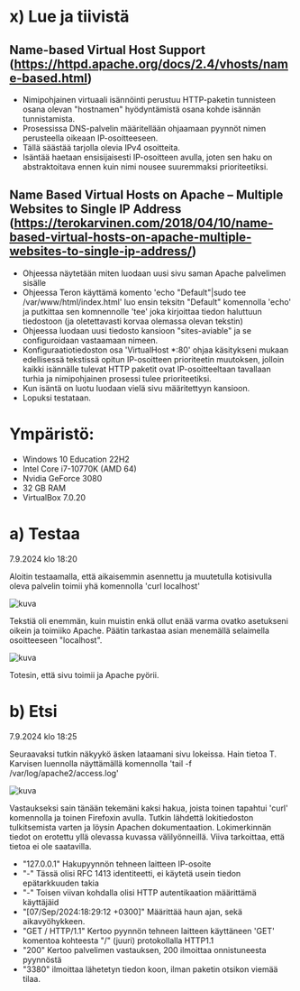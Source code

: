 # x) Lue ja tiivistä

## Name-based Virtual Host Support (https://httpd.apache.org/docs/2.4/vhosts/name-based.html)

- Nimipohjainen virtuaali isännöinti perustuu HTTP-paketin tunnisteen osana olevan "hostnamen" hyödyntämistä osana kohde isännän tunnistamista.
- Prosessissa DNS-palvelin määritellään ohjaamaan pyynnöt nimen perusteella oikeaan IP-osoitteeseen.
- Tällä säästää tarjolla olevia IPv4 osoitteita.
- Isäntää haetaan ensisijaisesti IP-osoitteen avulla, joten sen haku on abstraktoitava ennen kuin nimi nousee suuremmaksi prioriteetiksi.

## Name Based Virtual Hosts on Apache – Multiple Websites to Single IP Address (https://terokarvinen.com/2018/04/10/name-based-virtual-hosts-on-apache-multiple-websites-to-single-ip-address/)

- Ohjeessa näytetään miten luodaan uusi sivu saman Apache palvelimen sisälle
- Ohjeessa Teron käyttämä komento 'echo "Default"|sudo tee /var/www/html/index.html' luo ensin teksitn "Default" komennolla 'echo' ja putkittaa sen komnennolle 'tee' joka kirjoittaa tiedon haluttuun tiedostoon (ja oletettavasti korvaa olemassa olevan tekstin)
- Ohjeessa luodaan uusi tiedosto kansioon "sites-aviable" ja se configuroidaan vastaamaan nimeen.
- Konfiguraatiotiedoston osa 'VirtualHost *:80' ohjaa käsitykseni mukaan edellisessä tekstissä opitun IP-osoitteen prioriteetin muutoksen, jolloin kaikki isännälle tulevat HTTP paketit ovat IP-osoitteeltaan tavallaan turhia ja nimipohjainen prosessi tulee prioriteetiksi.
- Kun isäntä on luotu luodaan vielä sivu määritettyyn kansioon.
- Lopuksi testataan.


# Ympäristö:
- Windows 10 Education 22H2
- Intel Core i7-10770K (AMD 64)
- Nvidia GeForce 3080
- 32 GB RAM
- VirtualBox 7.0.20


#  a) Testaa

7.9.2024 klo 18:20

Aloitin testaamalla, että aikaisemmin asennettu ja muutetulla kotisivulla oleva palvelin toimii yhä komennolla 'curl localhost'

![kuva](https://github.com/user-attachments/assets/1f28425b-cf6c-4923-b2a3-37c1679190ba)

Tekstiä oli enemmän, kuin muistin enkä ollut enää varma ovatko asetukseni oikein ja toimiiko Apache. Päätin tarkastaa asian menemällä selaimella osoitteeseen "localhost". 

![kuva](https://github.com/user-attachments/assets/e42a3853-1f77-49b3-8c81-463844a179f1)

Totesin, että sivu toimii ja Apache pyörii.

# b) Etsi

7.9.2024 klo 18:25

Seuraavaksi tutkin näkyykö äsken lataamani sivu lokeissa. Hain tietoa T. Karvisen luennolla näyttämällä komennolla 'tail -f /var/log/apache2/access.log'

![kuva](https://github.com/user-attachments/assets/3ab6cc36-cd2e-4411-8ae2-bcf36982cb7d)

Vastaukseksi sain tänään tekemäni kaksi hakua, joista toinen tapahtui 'curl' komennolla ja toinen Firefoxin avulla.
Tutkin lähdettä lokitiedoston tulkitsemista varten ja löysin Apachen dokumentaation. Lokimerkinnän tiedot on erotettu yllä olevassa kuvassa välilyönneillä.
Viiva tarkoittaa, että tietoa ei ole saatavilla.

- "127.0.0.1" Hakupyynnön tehneen laitteen IP-osoite
- "-" Tässä olisi RFC 1413 identiteetti, ei käytetä usein tiedon epätarkkuuden takia
- "-" Toisen viivan kohdalla olisi HTTP autentikaation määrittämä käyttäjäid
- "[07/Sep/2024:18:29:12 +0300]" Määrittää haun ajan, sekä aikavyöhykkeen.
- "GET / HTTP/1.1" Kertoo pyynnön tehneen laitteen käyttäneen 'GET' komentoa kohteesta "/" (juuri) protokollalla HTTP1.1
- "200" Kertoo palvelimen vastauksen, 200 ilmoittaa onnistuneesta pyynnöstä
- "3380" ilmoittaa lähetetyn tiedon koon, ilman paketin otsikon viemää tilaa. 




